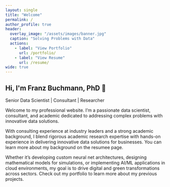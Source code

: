 ```yaml
---
layout: single
title: "Welcome"
permalink: /
author_profile: true
header:
  overlay_image: "/assets/images/banner.jpg"
  caption: "Solving Problems with Data"
  actions:
    - label: "View Portfolio"
      url: /portfolio/
    - label: "View Resume"
      url: /resume/
wide: true
---
```


<section class="intro">
  <div class="container">
    <h1 class="page-title">Hi, I'm Franz Buchmann, PhD 👋</h1>
    <p class="lead">Senior Data Scientist | Consultant | Researcher</p>
    <p>
      Welcome to my professional website. I’m a passionate data scientist, consultant, and academic dedicated to addressing complex problems with innovative data solutions.
    </p>
    <p>
      With consulting experience at industry leaders and a strong academic background, I blend rigorous academic research expertise with hands-on experience in delivering innovative data solutions for businesses. You can learn more about my background on the resumee page.
    </p>
    <p>
      Whether it’s developing custom neural net architectures, designing mathematical models for simulations, or implementing AI/ML applications in cloud environments, my goal is to drive digital and green transformations across sectors. Check out my portfolio to learn more about my previous projects.
    </p>
  </div>
</section>